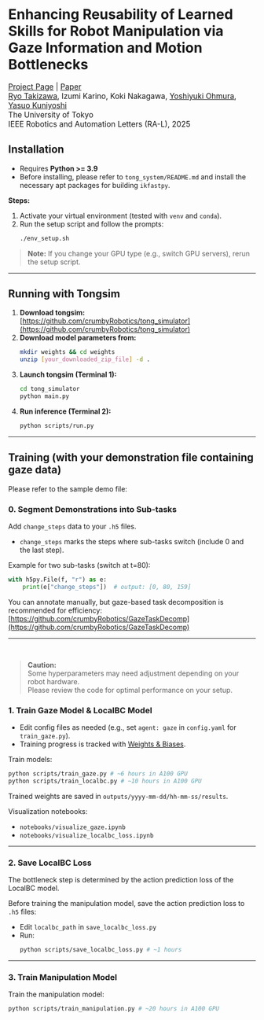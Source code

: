 # Enhancing Reusability of Learned Skills for Robot Manipulation via Gaze Information and Motion Bottlenecks
<span style="font-size: 110%;">[Project Page](https://crumbyrobotics.github.io/gazebot/) | [Paper](https://arxiv.org/abs/2502.18121)
<br>
[Ryo Takizawa](https://crumbyrobotics.github.io/), Izumi Karino, Koki Nakagawa, [Yoshiyuki Ohmura](https://www.isi.imi.i.u-tokyo.ac.jp/~ohmura/main.html), [Yasuo Kuniyoshi](https://www.isi.imi.i.u-tokyo.ac.jp/)
<br>
The University of Tokyo
<br>
IEEE Robotics and Automation Letters (RA-L), 2025
</span>



## Installation

- Requires **Python >= 3.9**
- Before installing, please refer to `tong_system/README.md` and install the necessary apt packages for building `ikfastpy`.

**Steps:**
1. Activate your virtual environment (tested with `venv` and `conda`).
2. Run the setup script and follow the prompts:
    ```sh
    ./env_setup.sh
    ```
> **Note:** If you change your GPU type (e.g., switch GPU servers), rerun the setup script.

---

## Running with Tongsim

1. **Download tongsim:** [https://github.com/crumbyRobotics/tong_simulator](https://github.com/crumbyRobotics/tong_simulator)
2. **Download model parameters from:**
    ```sh
    mkdir weights && cd weights
    unzip [your_downloaded_zip_file] -d .
    ```
3. **Launch tongsim (Terminal 1):**
    ```sh
    cd tong_simulator
    python main.py
    ```
4. **Run inference (Terminal 2):**
    ```sh
    python scripts/run.py
    ```

---

## Training (with your demonstration file containing gaze data)
Please refer to the sample demo file: 

### 0. Segment Demonstrations into Sub-tasks

Add `change_steps` data to your `.h5` files.  
- `change_steps` marks the steps where sub-tasks switch (include 0 and the last step).

Example for two sub-tasks (switch at t=80):
```python
with h5py.File(f, "r") as e:
    print(e["change_steps"])  # output: [0, 80, 159]
```
You can annotate manually, but gaze-based task decomposition is recommended for efficiency:  
[https://github.com/crumbyRobotics/GazeTaskDecomp](https://github.com/crumbyRobotics/GazeTaskDecomp)

---

<br>

> **Caution:**  
> Some hyperparameters may need adjustment depending on your robot hardware.  
> Please review the code for optimal performance on your setup.


### 1. Train Gaze Model & LocalBC Model

- Edit config files as needed (e.g., set `agent: gaze` in `config.yaml` for `train_gaze.py`).
- Training progress is tracked with [Weights & Biases](https://wandb.ai/).

Train models:
```sh
python scripts/train_gaze.py # ~6 hours in A100 GPU
python scripts/train_localbc.py # ~10 hours in A100 GPU
```
Trained weights are saved in `outputs/yyyy-mm-dd/hh-mm-ss/results`.

Visualization notebooks:
- `notebooks/visualize_gaze.ipynb`
- `notebooks/visualize_localbc_loss.ipynb`

---

### 2. Save LocalBC Loss

The bottleneck step is determined by the action prediction loss of the LocalBC model.

Before training the manipulation model, save the action prediction loss to `.h5` files:

- Edit `localbc_path` in `save_localbc_loss.py`
- Run:
    ```sh
    python scripts/save_localbc_loss.py # ~1 hours 
    ```

---

### 3. Train Manipulation Model

Train the manipulation model:
```sh
python scripts/train_manipulation.py # ~20 hours in A100 GPU
```



